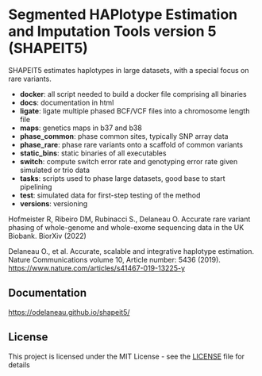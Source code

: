 # Segmented HAPlotype Estimation and Imputation Tools version 5 (SHAPEIT5)

SHAPEIT5 estimates haplotypes in large datasets, with a special focus on rare variants.

- **docker**: all script needed to build a docker file comprising all binaries
- **docs**: documentation in html
- **ligate**: ligate multiple phased BCF/VCF files into a chromosome length file
- **maps**: genetics maps in b37 and b38
- **phase_common**: phase common sites, typically SNP array data
- **phase_rare**: phase rare variants onto a scaffold of common variants
- **static_bins**: static binaries of all executables
- **switch**: compute switch error rate and genotyping error rate given simulated or trio data
- **tasks**: scripts used to phase large datasets, good base to start pipelining
- **test**: simulated data for first-step testing of the method
- **versions**: versioning


Hofmeister R, Ribeiro DM, Rubinacci S., Delaneau O. Accurate rare variant phasing of whole-genome and whole-exome sequencing data in the UK Biobank. BiorXiv (2022)

Delaneau O., et al. Accurate, scalable and integrative haplotype estimation. Nature Communications volume 10, Article number: 5436 (2019). 
https://www.nature.com/articles/s41467-019-13225-y

## Documentation

https://odelaneau.github.io/shapeit5/

## License

This project is licensed under the MIT License - see the [LICENSE](LICENSE) file for details
